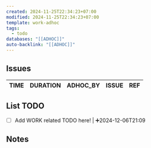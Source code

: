 ```yaml
---
created: 2024-11-25T22:34:23+07:00
modified: 2024-11-25T22:34:23+07:00
template: work-adhoc
tags:
  - todo
databases: "[[ADHOC]]"
auto-backlink: "[[ADHOC]]"
---
```


## Issues

| TIME | DURATION | ADHOC_BY | ISSUE | REF |
| ---- | -------- | -------- | ----- |---- |


## List TODO
- [ ] Add WORK related TODO here! | ➕2024-12-06T21:09


## Notes
